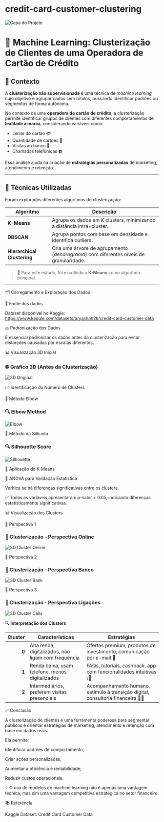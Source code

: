 # credit-card-customer-clustering

![Capa do Projeto](imgs/cluster_image.png)

# 🧠 Machine Learning: Clusterização de Clientes de uma Operadora de Cartão de Crédito

## 📌 Contexto

A **clusterização não supervisionada** é uma técnica de *machine learning* cujo objetivo é agrupar dados sem rótulos, buscando identificar padrões ou segmentos de forma autônoma.

No contexto de uma **operadora de cartão de crédito**, a clusterização permite identificar grupos de clientes com diferentes comportamentos de **lealdade à marca**, considerando variáveis como:

- Limite do cartão 💳  
- Quantidade de cartões 📇  
- Visitas ao banco 🏦  
- Chamadas telefônicas ☎️  

Essa análise ajuda na criação de **estratégias personalizadas** de marketing, atendimento e retenção.

---

## 🧪 Técnicas Utilizadas

Foram explorados diferentes algoritmos de clusterização:

| Algoritmo | Descrição |
|----------|-----------|
| **K-Means** | Agrupa os dados em *K* clusters, minimizando a distância intra-cluster. |
| **DBSCAN** | Agrupa pontos com base em densidade e identifica outliers. |
| **Hierarchical Clustering** | Cria uma árvore de agrupamento (*dendrograma*) com diferentes níveis de granularidade. |

> 🎯 Para este estudo, foi escolhido o **K-Means** como algoritmo principal.

---

🗂️ Carregamento e Exploração dos Dados

📁 Fonte dos dados

Dataset disponível no Kaggle:
https://www.kaggle.com/datasets/aryashah2k/credit-card-customer-data

⚖️ Padronização dos Dados

É essencial padronizar os dados antes da clusterização para evitar distorções causadas por escalas diferentes.

📊 Visualização 3D Inicial

### 🌐 Gráfico 3D (Antes da Clusterização)
![3D Original](imgs/graf_3D_antes_clusterizacao.png)

📈 Identificação do Número de Clusters

🔹 Método Elbow

### 🔍 Elbow Method
![Elbow](imgs/elbow_plot.png)

🔸 Método da Silhueta

### 🔍 Silhouette Score
![Silhouette](imgs/silhueta.png)

📍 Aplicação do K-Means

🧪 ANOVA para Validação Estatística

Verifica se há diferenças significativas entre os clusters.

✅ Todas as variáveis apresentaram p-valor < 0.05, indicando diferenças estatisticamente significativas.

📊 Visualização dos Clusters

🧭 Perspectiva 1

### 🧠 Clusterização - Perspectiva Online
![3D Cluster Online](imgs/p1.png)

🧭 Perspectiva 2

### 🧠 Clusterização - Perspectiva Banco
![3D Cluster Bank](imgs/p2.png)

🧭 Perspectiva 3

### 🧠 Clusterização - Perspectiva Ligações
![3D Cluster Calls](imgs/p3.png)

🔍 **Interpretação dos Clusters**

| Cluster | Características | Estratégias |
|--------:|------------------|-------------|
| **0**   | Alta renda, digitalizados, não ligam com frequência | Ofertas premium, produtos de investimento, comunicação por e-mail 📧 |
| **1**   | Renda baixa, usam telefone, menos digitalizados       | FAQs, tutoriais, cashback, app com funcionalidades intuitivas 📞📱 |
| **2**   | Intermediários, preferem visitas presenciais          | Acompanhamento humano, estímulo à transição digital, consultoria financeira 👥🏦 |


✅ Conclusão

A clusterização de clientes é uma ferramenta poderosa para segmentar públicos e orientar estratégias de marketing, atendimento e retenção com base em dados reais.

Ela permite:

Identificar padrões de comportamento;

Criar ações personalizadas;

Aumentar a eficiência e rentabilidade;

Reduzir custos operacionais.

💡 O uso de modelos de machine learning não é apenas uma vantagem técnica, mas sim uma vantagem competitiva estratégica no setor financeiro.

📚 Referência

Kaggle Dataset: Credit Card Customer Data
